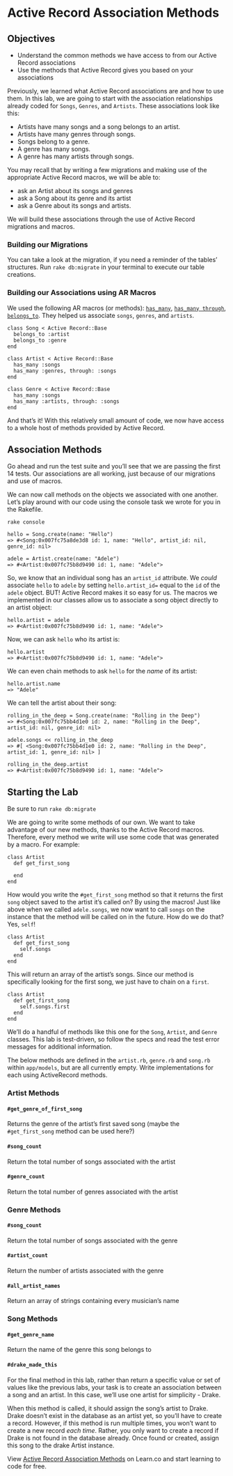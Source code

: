 Active Record Association Methods
=================================

Objectives
----------

-   Understand the common methods we have access to from our Active Record associations
-   Use the methods that Active Record gives you based on your associations

Previously, we learned what Active Record associations are and how to use them. In this lab, we are going to start with the association relationships already coded for `Songs`, `Genres`, and `Artists`. These associations look like this:

-   Artists have many songs and a song belongs to an artist.
-   Artists have many genres through songs.
-   Songs belong to a genre.
-   A genre has many songs.
-   A genre has many artists through songs.

You may recall that by writing a few migrations and making use of the appropriate Active Record macros, we will be able to:

-   ask an Artist about its songs and genres
-   ask a Song about its genre and its artist
-   ask a Genre about its songs and artists.

We will build these associations through the use of Active Record migrations and macros.

### Building our Migrations

You can take a look at the migration, if you need a reminder of the tables’ structures. Run `rake db:migrate` in your terminal to execute our table creations.

### Building our Associations using AR Macros

We used the following AR macros (or methods): [`has_many`](http://guides.rubyonrails.org/association_basics.html#the-has-many-association), [`has_many through`](http://guides.rubyonrails.org/association_basics.html#the-has-many-through-association), [`belongs_to`](http://guides.rubyonrails.org/association_basics.html#the-belongs-to-association). They helped us associate `songs`, `genres`, and `artists`.

    class Song < Active Record::Base
      belongs_to :artist
      belongs_to :genre
    end

    class Artist < Active Record::Base
      has_many :songs
      has_many :genres, through: :songs
    end

    class Genre < Active Record::Base
      has_many :songs
      has_many :artists, through: :songs
    end

And that’s it! With this relatively small amount of code, we now have access to a whole host of methods provided by Active Record.

Association Methods
-------------------

Go ahead and run the test suite and you’ll see that we are passing the first 14 tests. Our associations are all working, just because of our migrations and use of macros.

We can now call methods on the objects we associated with one another. Let’s play around with our code using the console task we wrote for you in the Rakefile.

    rake console

    hello = Song.create(name: "Hello")
    => #<Song:0x007fc75a8de3d8 id: 1, name: "Hello", artist_id: nil, genre_id: nil>

    adele = Artist.create(name: "Adele")
    => #<Artist:0x007fc75b8d9490 id: 1, name: "Adele">

So, we know that an individual song has an `artist_id` attribute. We *could* associate `hello` to `adele` by setting `hello.artist_id=` equal to the `id` of the `adele` object. BUT! Active Record makes it so easy for us. The macros we implemented in our classes allow us to associate a song object directly to an artist object:

    hello.artist = adele
    => #<Artist:0x007fc75b8d9490 id: 1, name: "Adele">

Now, we can ask `hello` who its artist is:

    hello.artist
    => #<Artist:0x007fc75b8d9490 id: 1, name: "Adele">

We can even chain methods to ask `hello` for the *name* of its artist:

    hello.artist.name
    => "Adele"

We can tell the artist about their song:

    rolling_in_the_deep = Song.create(name: "Rolling in the Deep")
    => #<Song:0x007fc75bb4d1e0 id: 2, name: "Rolling in the Deep", artist_id: nil, genre_id: nil>

    adele.songs << rolling_in_the_deep
    => #[ <Song:0x007fc75bb4d1e0 id: 2, name: "Rolling in the Deep", artist_id: 1, genre_id: nil> ]

    rolling_in_the_deep.artist
    => #<Artist:0x007fc75b8d9490 id: 1, name: "Adele">

Starting the Lab
----------------

Be sure to run `rake db:migrate`

We are going to write some methods of our own. We want to take advantage of our new methods, thanks to the Active Record macros. Therefore, every method we write will use some code that was generated by a macro. For example:

    class Artist
      def get_first_song

      end
    end

How would you write the `#get_first_song` method so that it returns the first `song` object saved to the artist it’s called on? By using the macros! Just like above when we called `adele.songs`, we now want to call `songs` on the instance that the method will be called on in the future. How do we do that? Yes, `self`!

    class Artist
      def get_first_song
        self.songs
      end
    end

This will return an array of the artist’s songs. Since our method is specifically looking for the first song, we just have to chain on a `first`.

    class Artist
      def get_first_song
        self.songs.first
      end
    end

We’ll do a handful of methods like this one for the `Song`, `Artist`, and `Genre` classes. This lab is test-driven, so follow the specs and read the test error messages for additional information.

The below methods are defined in the `artist.rb`, `genre.rb` and `song.rb` within `app/models`, but are all currently empty. Write implementations for each using ActiveRecord methods.

### Artist Methods

#### `#get_genre_of_first_song`

Returns the genre of the artist’s first saved song (maybe the `#get_first_song` method can be used here?)

#### `#song_count`

Return the total number of songs associated with the artist

#### `#genre_count`

Return the total number of genres associated with the artist

### Genre Methods

#### `#song_count`

Return the total number of songs associated with the genre

#### `#artist_count`

Return the number of artists associated with the genre

#### `#all_artist_names`

Return an array of strings containing every musician’s name

### Song Methods

#### `#get_genre_name`

Return the name of the genre this song belongs to

#### `#drake_made_this`

For the final method in this lab, rather than return a specific value or set of values like the previous labs, your task is to create an association between a song and an artist. In this case, we’ll use one artist for simplicity - Drake.

When this method is called, it should assign the song’s artist to Drake. Drake doesn’t exist in the database as an artist yet, so you’ll have to create a record. However, if this method is run multiple times, you won’t want to create a new record *each time*. Rather, you only want to create a record if Drake is not found in the database already. Once found or created, assign this song to the drake Artist instance.

View [Active Record Association Methods](https://learn.co/lessons/Active-Record-Association-Methods "Active Record Association Methods") on Learn.co and start learning to code for free.
